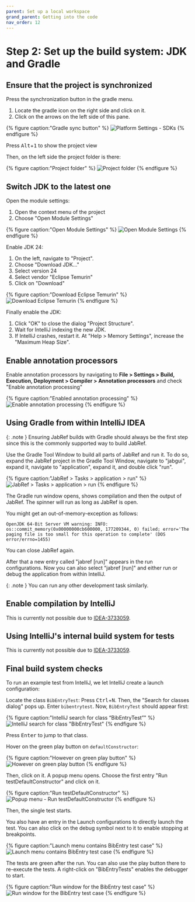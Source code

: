 ```yaml
---
parent: Set up a local workspace
grand_parent: Getting into the code
nav_order: 12
---
```


# Step 2: Set up the build system: JDK and Gradle

## Ensure that the project is synchronized

Press the synchronization button in the gradle menu.

1. Locate the gradle icon on the right side and click on it.
2. Click on the arrows on the left side of this pane.

{% figure caption:"Gradle sync button" %}
![Platform Settings - SDKs](13-01-gradle-sync.png)
{% endfigure %}

Press <kbd>Alt</kbd>+<kbd>1</kbd> to show the project view

Then, on the left side the project folder is there:

{% figure caption:"Project folder" %}
![Project folder](13-02-project-folder.png)
{% endfigure %}

## Switch JDK to the latest one

Open the module settings:

1. Open the context menu of the project
2. Choose "Open Module Settings"

{% figure caption:"Open Module Settings" %}
![Open Module Settings](13-03-open-module-settings.png)
{% endfigure %}

Enable JDK 24:

1. On the left, navigate to "Project".
2. Choose "Download JDK..."
3. Select version 24
4. Select vendor "Eclipse Temurin"
5. Click on "Download"

{% figure caption:"Download Eclipse Temurin" %}
![Download Eclipse Temurin](13-04-download-temurin.png)
{% endfigure %}

Finally enable the JDK:

1. Click "OK" to close the dialog "Project Structure".
2. Wait for IntelliJ indexing the new JDK.
3. If IntelliJ crashes, restart it. At "Help > Memory Settings", increase the "Maximum Heap Size".

## Enable annotation processors

Enable annotation processors by navigating to **File > Settings > Build, Execution, Deployment > Compiler > Annotation processors** and check "Enable annotation processing"

{% figure caption:"Enabled annotation processing" %}
![Enable annotation processing](guidelines-intellij-enable-annotation-processing.png)
{% endfigure %}

## Using Gradle from within IntelliJ IDEA

{: .note }
Ensuring JabRef builds with Gradle should always be the first step since this is the commonly supported way to build JabRef.

Use the Gradle Tool Window to build all parts of JabRef and run it.
To do so, expand the JabRef project in the Gradle Tool Window, navigate to "jabgui", expand it, navigate to "application", expand it, and double click "run".

{% figure caption:"JabRef > Tasks > application > run" %}
![JabRef > Tasks > application > run](13-05-run-gradle.png)
{% endfigure %}

The Gradle run window opens, shows compilation and then the output of JabRef.
The spinner will run as long as JabRef is open.

You might get an out-of-memory-exception as follows:

```text
OpenJDK 64-Bit Server VM warning: INFO: os::commit_memory(0x00000000cb600000, 177209344, 0) failed; error='The paging file is too small for this operation to complete' (DOS error/errno=1455)
```

You can close JabRef again.

After that a new entry called "jabref \[run]" appears in the run configurations.
Now you can also select "jabref \[run]" and either run or debug the application from within IntelliJ.

{: .note }
You can run any other development task similarly.

## Enable compilation by IntelliJ

This is currently not possible due to [IDEA-3733059](https://youtrack.jetbrains.com/issue/IDEA-373305).

<!--

To prepare IntelliJ's build system additional steps are required:

Navigate to **File > Settings > Build, Execution, Deployment > Compiler > Java Compiler**, and under "Override compiler parameters per-module", click add (\[+]) and choose `JabRef`.

Copy following text into your clipboard:

```text
--add-exports=javafx.controls/com.sun.javafx.scene.control=org.jabref
--add-exports=org.controlsfx.controls/impl.org.controlsfx.skin=org.jabref
```

Then double click inside the cell "Compilation options".
Press <kbd>Ctrl</kbd>+<kbd>V</kbd> to paste all text.
Press <kbd>Enter</kbd> to have the value really stored.
Otherwise, it seems like the setting is stored, but it is not there if you reopen this preference dialog.

Note: If you use the expand arrow, you need to press <kbd>Shift</kbd>+<kbd>Enter</kbd> to close the expansion and then <kbd>Enter</kbd> to commit the value.

Then click on "Apply" to store the setting.

Note: If this step is omitted, you will get: `java: package com.sun.javafx.scene.control is not visible (package com.sun.javafx.scene.control is declared in module javafx.controls, which does not export it to module org.jabref)`.

IntelliJ prompts with "Back Up Your Settings".
You can choose "Skip" here.

-->

## Using IntelliJ's internal build system for tests

This is currently not possible due to [IDEA-3733059](https://youtrack.jetbrains.com/issue/IDEA-373305).

<!--

In **File > Settings... > Build, Execution, Deployment > Build Tools > Gradle** the setting "Run tests using:" is set to "IntelliJ IDEA".

{% figure caption:"IntelliJ setting: Run tests using IntelliJ" %}
![IntelliJ setting: Run tests using IntelliJ"](guidelines-intellij-settings-run-tests-using-intellij.png)
{% endfigure %}

{: .note }
In case there are difficulties later, this is the place to switch back to gradle.

Click "OK" to close the preference dialog.

In the menu bar, select **Build > Rebuild project**.

IntelliJ now compiles JabRef.
This should happen without any error.

Now you can use IntelliJ IDEA's internal build system by using **Build > Build Project**.

-->

## Final build system checks

To run an example test from IntelliJ, we let IntelliJ create a launch configuration:

Locate the class `BibEntryTest`:
Press <kbd>Ctrl</kbd>+<kbd>N</kbd>.
Then, the "Search for classes dialog" pops up.
Enter `bibentrytest`.
Now, `BibEntryTest` should appear first:

{% figure caption:"IntelliJ search for class “BibEntryTest”" %}
![IntelliJ search for class "BibEntryTest"](guidelines-intellij-locate-bibentrytest.png)
{% endfigure %}

Press <kbd>Enter</kbd> to jump to that class.

Hover on the green play button on `defaultConstructor`:

{% figure caption:"However on green play button" %}
![However on green play button](guidelines-intellij-run-single-test.png)
{% endfigure %}

Then, click on it.
A popup menu opens.
Choose the first entry "Run testDefaultConstructor" and click on it.

{% figure caption:"Run testDefaultConstructor" %}
![Popup menu - Run testDefaultConstructor](guidelines-intellij-run-single-test-launch-config.png)
{% endfigure %}

Then, the single test starts.

You also have an entry in the Launch configurations to directly launch the test.
You can also click on the debug symbol next to it to enable stopping at breakpoints.

{% figure caption:"Launch menu contains BibEntry test case" %}
![Launch menu contains BibEntry test case](guidelines-intellij-run-bibentry-test.png)
{% endfigure %}

The tests are green after the run.
You can also use the play button there to re-execute the tests.
A right-click on "BibEntryTests" enables the debugger to start.

{% figure caption:"Run window for the BibEntry test case" %}
![Run window for the BibEntry test case](guidelines-intellij-tests-are-green.png)
{% endfigure %}

<!-- markdownlint-disable-file MD033 -->
